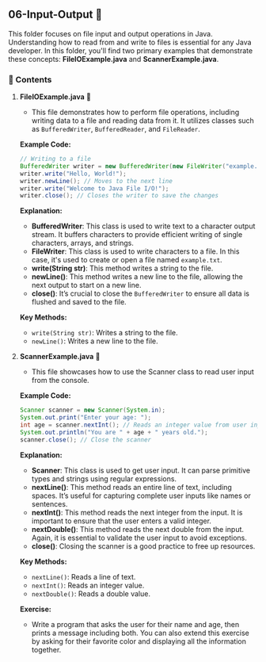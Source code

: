 ## **06-Input-Output 📁**

This folder focuses on file input and output operations in Java. Understanding how to read from and write to files is essential for any Java developer. In this folder, you'll find two primary examples that demonstrate these concepts: **FileIOExample.java** and **ScannerExample.java**.

### 📜 Contents

1. **FileIOExample.java** 📝
   - This file demonstrates how to perform file operations, including writing data to a file and reading data from it. It utilizes classes such as `BufferedWriter`, `BufferedReader`, and `FileReader`.

   **Example Code:**
   ```java
   // Writing to a file
   BufferedWriter writer = new BufferedWriter(new FileWriter("example.txt"));
   writer.write("Hello, World!");
   writer.newLine(); // Moves to the next line
   writer.write("Welcome to Java File I/O!");
   writer.close(); // Closes the writer to save the changes
   ```

   **Explanation:**
   - **BufferedWriter**: This class is used to write text to a character output stream. It buffers characters to provide efficient writing of single characters, arrays, and strings.
   - **FileWriter**: This class is used to write characters to a file. In this case, it's used to create or open a file named `example.txt`.
   - **write(String str)**: This method writes a string to the file.
   - **newLine()**: This method writes a new line to the file, allowing the next output to start on a new line.
   - **close()**: It’s crucial to close the `BufferedWriter` to ensure all data is flushed and saved to the file.

   **Key Methods:**
   - `write(String str)`: Writes a string to the file.
   - `newLine()`: Writes a new line to the file.

2. **ScannerExample.java** 📖
   - This file showcases how to use the Scanner class to read user input from the console.

   **Example Code:**
   ```java
   Scanner scanner = new Scanner(System.in);
   System.out.print("Enter your age: ");
   int age = scanner.nextInt(); // Reads an integer value from user input
   System.out.println("You are " + age + " years old.");
   scanner.close(); // Close the scanner
   ```

   **Explanation:**
   - **Scanner**: This class is used to get user input. It can parse primitive types and strings using regular expressions.
   - **nextLine()**: This method reads an entire line of text, including spaces. It’s useful for capturing complete user inputs like names or sentences.
   - **nextInt()**: This method reads the next integer from the input. It is important to ensure that the user enters a valid integer.
   - **nextDouble()**: This method reads the next double from the input. Again, it is essential to validate the user input to avoid exceptions.
   - **close()**: Closing the scanner is a good practice to free up resources.

   **Key Methods:**
   - `nextLine()`: Reads a line of text.
   - `nextInt()`: Reads an integer value.
   - `nextDouble()`: Reads a double value.

   **Exercise:**
   - Write a program that asks the user for their name and age, then prints a message including both. You can also extend this exercise by asking for their favorite color and displaying all the information together.
